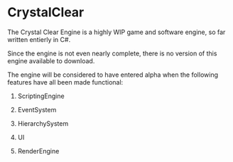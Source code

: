 # CrystalClear
The Crystal Clear Engine is a highly WIP game and software engine, so far written entierly in C#.

Since the engine is not even nearly complete, there is no version of this engine available to download.

The engine will be considered to have entered alpha when the following features have all been made functional:

1. ScriptingEngine

2. EventSystem

3. HierarchySystem

4. UI

5. RenderEngine
